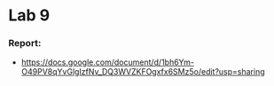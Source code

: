 # Lab 9<br>
### Report:<br>
* https://docs.google.com/document/d/1bh6Ym-O49PV8qYvGlgIzfNv_DQ3WVZKFOgxfx6SMz5o/edit?usp=sharing<br>

